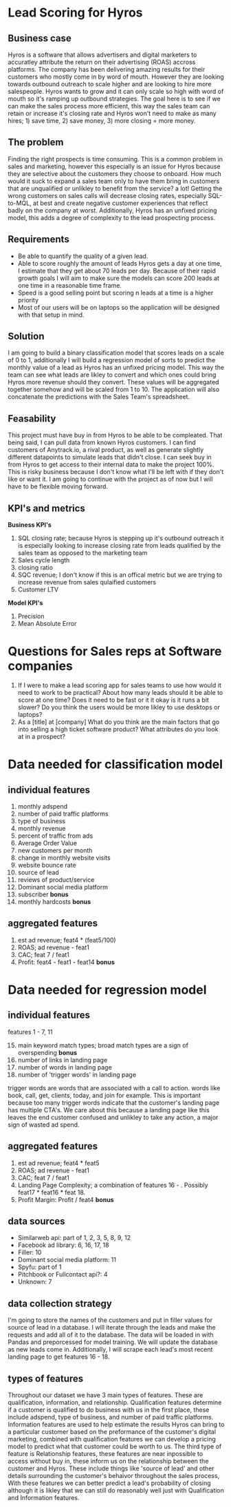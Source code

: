 # Lead Scoring for Hyros

## Business case
Hyros is a software that allows advertisers and digital marketers to accuratley attribute the return on their advertising (ROAS) accross platforms. The company has been delivering amazing results for their customers who mostly come in by word of mouth. However they are looking towards outbound outreach to scale higher and are looking to hire more salespeople. Hyros wants to grow and it can only scale so high with word of mouth so it's ramping up outbound strategies. The goal here is to see if we can make the sales process more efficient, this way the sales team can retain or increase it's closing rate and Hyros won't need to make as many hires; 1) save time, 2) save money, 3) more closing = more money. 

## The problem
Finding the right prospects is time consuming. This is a common problem in sales and marketing, however this especially is an issue for Hyros because they are selective about the customers they choose to onboard. How much would it suck to expand a sales team only to have them bring in customers that are unqualified or unlikley to benefit from the service? a lot! Getting the wrong customers on sales calls will decrease closing rates, especially SQL-to-MQL, at best and create negative customer experiences that reflect badly on the company at worst. Additionally, Hyros has an unfixed pricing model, this adds a degree of complexity to the lead prospecting process.

## Requirements
* Be able to quantify the quality of a given lead.
* Able to score roughly the amount of leads Hyros gets a day at one time, I estimate that they get about 70 leads per day. Because of their rapid growth goals I will aim to make sure the models can score 200 leads at one time in a reasonable time frame.
* Speed is a good selling point but scoring n leads at a time is a higher priority
* Most of our users will be on laptops so the application will be designed with that setup in mind.

## Solution
I am going to build a binary classification model that scores leads on a scale of 0 to 1, additionally I will build a regression model of sorts to predict the monthly value of a lead as Hyros has an unfixed pricing model. This way the team can see what leads are likley to convert and which ones could bring Hyros more revenue should they convert. These values will be aggregated together somehow and will be scaled from 1 to 10. The application will also concatenate the predictions with the Sales Team's spreadsheet. 

## Feasability
This project must have buy in from Hyros to be able to be  compleated. That being said, I can pull data from known Hyros customers. I can find customers of Anytrack.io, a rival product, as well as generate slightly different datapoints to simulate leads that didn't close. I can seek buy in from Hyros to get access to their internal data to make the project 100%. This is risky business because I don't know what I'll be left with if they don't like or want it. I am going to continue with the project as of now but I will have to be flexible moving forward. 

## KPI's and metrics
**Business KPI's**
1. SQL closing rate; because Hyros is stepping up it's outbound outreach it is especially looking to increase closing rate from leads qualified by the sales team as opposed to the marketing team
2.  Sales cycle length
3.  closing ratio
4.  SQC revenue; I don't know if this is an offical metric but we are trying to increase revenue from sales qulaified customers
5.  Customer LTV

**Model KPI's**
1. Precision
2. Mean Absolute Error

# Questions for Sales reps at Software companies
1. If I were to make a lead scoring app for sales teams to use how would it need to work to be practical? About how many leads should it be able to score at one time? Does it need to be fast or it it okay is it runs a bit slower? Do you think the users would be more likley to use desktops or laptops?
3. As a [title] at [company] What do you think are the main factors that go into selling a high ticket software product? What attributes do you look at in a prospect?

# Data needed for classification model
## individual features
1. monthly adspend
2. number of paid traffic platforms
3. type of business
4. monthly revenue
5. percent of traffic from ads
6. Average Order Value
7. new customers per month
8. change in monthly website visits
9. website bounce rate
10. source of lead
11. reviews of product/service
12. Dominant social media platform
13. subscriber **bonus**
14. monthly hardcosts **bonus**

## aggregated features
1. est ad revenue; feat4 * (feat5/100)
2. ROAS; ad revenue - feat1
3. CAC; feat 7 / feat1
4. Profit: feat4 - feat1 - feat14 **bonus**

# Data needed for regression model
## individual features
features 1 - 7, 11

15. main keyword match types; broad match types are a sign of overspending **bonus**
16. number of links in landing page
17. number of words in landing page
18. number of 'trigger words' in landing page

trigger words are words that are associated with a call to action. words like book, call, get, clients, today, and join for example. This is important because too many trigger words indicate that the customer's landing page has multiple CTA's. We care about this because a landing page like this leaves the end customer confused and unlikley to take any action, a major sign of wasted ad spend. 

## aggregated features
1. est ad revenue; feat4 * feat5
2. ROAS; ad revenue - feat1
3. CAC; feat 7 / feat1
4. Landing Page Complexity; a combination of features 16 - . Possibly feat17 * feat16 * feat 18.
5. Profit Margin: Profit / feat4 **bonus**

## data sources
* Similarweb api: part of 1, 2, 3, 5, 8, 9, 12
* Facebook ad library: 6, 16, 17, 18
* Filler: 10
* Dominant social media platform: 11
* Spyfu: part of 1
* Pitchbook or Fullcontact api?: 4
* Unknown: 7

## data collection strategy
I'm going to store the names of the customers and put in filler values for source of lead in a database. I will iterate through the leads and make the requests and add all of it to the database. The data will be loaded in with Pandas and preporcessed for model training. We will update the database as new leads come in. Additionally, I will scrape each lead's most recent landing page to get features 16 - 18.

## types of features
Throughout our dataset we have 3 main types of features. These are qualification, information, and relationship. Qualification features determine if a customer is qualified to do business with us in the first place, these include adspend, type of business, and number of paid traffic platforms. Information features are used to help estimate the results Hyros can bring to a particular customer based on the preformance of the customer's digital marketing, combined with qualification features we can develop a pricing model to predict what that customer could be worth to us. The third type of feature is Relationship features, these features are near inpossible to access without buy in, these inform us on the relationship between the customer and Hyros. These include things like 'source of lead' and other details surrounding the customer's behaivor throughout the sales process, With these features we can better predict a lead's probability of closing although it is likley that we can still do reasonably well just with Qualification and Information features.

